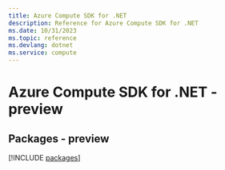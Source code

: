```yaml
---
title: Azure Compute SDK for .NET
description: Reference for Azure Compute SDK for .NET
ms.date: 10/31/2023
ms.topic: reference
ms.devlang: dotnet
ms.service: compute
---
```

# Azure Compute SDK for .NET - preview
## Packages - preview
[!INCLUDE [packages](compute-index.md)]